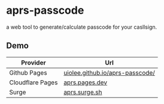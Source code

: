 # aprs-passcode

a web tool to generate/calculate passcode for your casllsign.

## Demo

| Provider         | Url                                                                        |
| ---------------- | -------------------------------------------------------------------------- |
| Github Pages     | [uiolee.github.io/aprs-passcode/](https://uiolee.github.io/aprs-passcode/) |
| Cloudflare Pages | [aprs.pages.dev](https://aprs.pages.dev/)                                  |
| Surge            | [aprs.surge.sh](https://aprs.surge.sh/)                                    |
